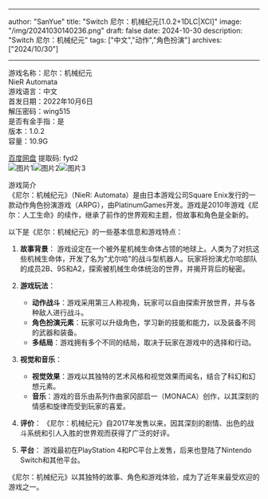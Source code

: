 
---
author: "SanYue"
title: "Switch 尼尔：机械纪元[1.0.2+1DLC|XCI]"
image: "/img/20241030140236.png"
draft: false
date: 2024-10-30
description: "Switch 尼尔：机械纪元"
tags: ["中文","动作","角色扮演"]
archives: ["2024/10/30"]

---

游戏名称：尼尔：机械纪元   
NieR Automata    
游戏语言：中文  
首发日期：2022年10月6日  
解压密码：wing515  
是否有金手指：是  
版本：1.0.2   
容量：10.9G

[百度网盘](https://pan.baidu.com/s/16aF2ND219tYPFg2Rf4fovg) 提取码: fyd2  
![图片1](/img/6e3b5d440b.jpg)![图片2](/img/55c67ac117.jpg)![图片3](/img/14b4c134329.jpg)  

游戏简介  
《尼尔：机械纪元》（NieR: Automata）是由日本游戏公司Square Enix发行的一款动作角色扮演游戏（ARPG），由PlatinumGames开发。游戏是2010年游戏《尼尔：人工生命》的续作，继承了前作的世界观和主题，但故事和角色是全新的。

以下是《尼尔：机械纪元》的一些基本信息和游戏特点：

1. **故事背景**：
   游戏设定在一个被外星机械生命体占领的地球上。人类为了对抗这些机械生命体，开发了名为"尤尔哈"的战斗型机器人。玩家将扮演尤尔哈部队的成员2B、9S和A2，探索被机械生命体统治的世界，并揭开背后的秘密。

2. **游戏玩法**：
   - **动作战斗**：游戏采用第三人称视角，玩家可以自由探索开放世界，并与各种敌人进行战斗。
   - **角色扮演元素**：玩家可以升级角色，学习新的技能和能力，以及装备不同的武器和装备。
   - **多结局**：游戏拥有多个不同的结局，取决于玩家在游戏中的选择和行动。

3. **视觉和音乐**：
   - **视觉效果**：游戏以其独特的艺术风格和视觉效果而闻名，结合了科幻和幻想元素。
   - **音乐**：游戏的音乐由系列作曲家冈部启一（MONACA）创作，以其深刻的情感和旋律而受到玩家的喜爱。

4. **评价**：
   《尼尔：机械纪元》自2017年发售以来，因其深刻的剧情、出色的战斗系统和引人入胜的世界观而获得了广泛的好评。

5. **平台**：
   游戏最初在PlayStation 4和PC平台上发售，后来也登陆了Nintendo Switch和其他平台。

《尼尔：机械纪元》以其独特的故事、角色和游戏体验，成为了近年来最受欢迎的游戏之一。
